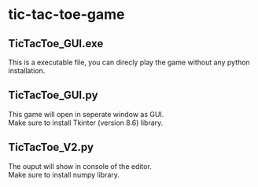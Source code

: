 # tic-tac-toe-game

## TicTacToe_GUI.exe
This is a executable file, you can direcly play the game without any python installation.


## TicTacToe_GUI.py 
This game will open in seperate window as GUI.<br> Make sure to install Tkinter (version 8.6) library. 


## TicTacToe_V2.py
The ouput will show in console of the editor.<br> Make sure to install numpy library.


